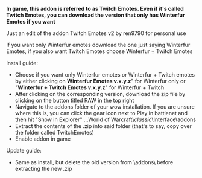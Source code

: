 **In game, this addon is referred to as Twitch Emotes. Even if it's called Twitch Emotes, you can download the version that only has Winterfur Emotes if you want**

Just an edit of the addon Twitch Emotes v2 by ren9790 for personal use

If you want only Winterfur emotes download the one just saying Winterfur Emotes, if you also want Twitch Emotes choose Winterfur + Twitch Emotes

Install guide:
* Choose if you want only Winterfur emotes or Winterfur + Twitch emotes by either clicking on **Winterfur Emotes v.x.y.z**" for Winterfur only or "**Winterfur + Twitch Emotes v.x.y.z**" for Winterfur + Twitch
* After clicking on the corresponding version, download the zip file by clicking on the button titled RAW in the top right
* Navigate to the addons folder of your wow installation. If you are unsure where this is, you can click the gear icon next to Play in battlenet and then hit "Show in Explorer" ...World of Warcraft\\_classic_\\Interface\\addons
* Extract the contents of the .zip into said folder (that's to say, copy over the folder called TwitchEmotes)
* Enable addon in game

Update guide:
* Same as install, but delete the old version from \addons\ before extracting the new .zip
